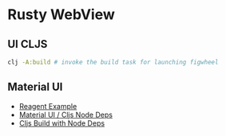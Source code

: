 # Rusty WebView

## UI CLJS

```bash
clj -A:build # invoke the build task for launching figwheel
```

## Material UI

* [Reagent Example](https://github.com/reagent-project/reagent/blob/master/examples/material-ui/src/example/core.cljs)
* [Material UI / Cljs Node Deps](https://medium.freecodecamp.org/why-clojurescript-works-so-well-with-npm-128221d302ba)
* [Cljs Build with Node Deps](https://dev.clojure.org/jira/browse/CLJS-2870)
